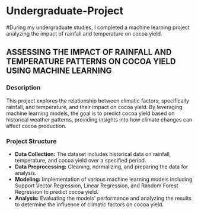 # Undergraduate-Project

#During my undergraduate studies, I completed a machine learning project analyzing the impact of rainfall and temperature on cocoa yield.

## ASSESSING THE IMPACT OF RAINFALL AND TEMPERATURE PATTERNS ON COCOA YIELD USING MACHINE LEARNING

### Description
This project explores the relationship between climatic factors, specifically rainfall, and temperature, and their impact on cocoa yield. By leveraging machine learning models, the goal is to predict cocoa yield based on historical weather patterns, providing insights into how climate changes can affect cocoa production.

### Project Structure
- **Data Collection:** The dataset includes historical data on rainfall, temperature, and cocoa yield over a specified period.
- **Data Preprocessing:** Cleaning, normalizing, and preparing the data for analysis.
- **Modeling:** Implementation of various machine learning models including Support Vector Regression, Linear Regression, and Random Forest Regression to predict cocoa yield.
- **Analysis:** Evaluating the models' performance and analyzing the results to determine the influence of climatic factors on cocoa yield.
